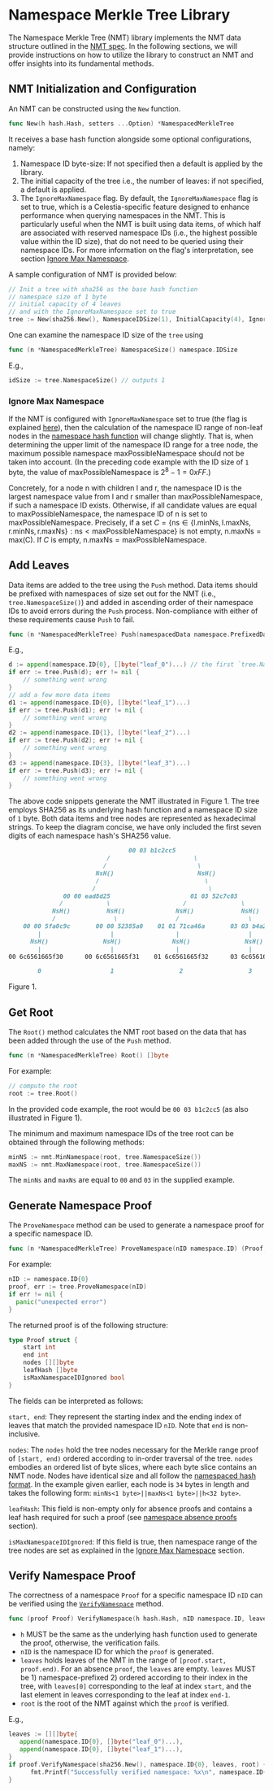 # Namespace Merkle Tree Library

The Namespace Merkle Tree (NMT) library implements the NMT data structure outlined in the [NMT spec](./spec/nmt.md).
In the following sections, we will provide instructions on how to utilize the library to construct an NMT and offer insights into its fundamental methods.

## NMT Initialization and Configuration

An NMT can be constructed using the `New` function.

```go
func New(h hash.Hash, setters ...Option) *NamespacedMerkleTree
```

It receives a base hash function alongside some optional configurations, namely:

1. Namespace ID byte-size: If not specified then a default is applied by the library.
2. The initial capacity of the tree i.e., the number of leaves: if not specified, a default is applied.
3. The `IgnoreMaxNamespace` flag.
   By default, the `IgnoreMaxNamespace` flag is set to true, which is a Celestia-specific feature designed to enhance performance when querying namespaces in the NMT.
   This is particularly useful when the NMT is built using data items, of which half are associated with reserved namespace IDs (i.e., the highest possible value within the ID size), that do not need to be queried using their namespace IDs.
   For more information on the flag's interpretation, see section [Ignore Max Namespace](#ignore-max-namespace).

A sample configuration of NMT is provided below:

```go
// Init a tree with sha256 as the base hash function
// namespace size of 1 byte
// initial capacity of 4 leaves
// and with the IgnoreMaxNamespace set to true
tree := New(sha256.New(), NamespaceIDSize(1), InitialCapacity(4), IgnoreMaxNamespace(true))
```

One can examine the namespace ID size of the `tree` using

```go
func (n *NamespacedMerkleTree) NamespaceSize() namespace.IDSize
```

E.g.,

```go
idSize := tree.NamespaceSize() // outputs 1
```

### Ignore Max Namespace

If the NMT is configured with `IgnoreMaxNamespace` set to true (the flag is explained [here](#nmt-initialization-and-configuration)), then the calculation of the namespace ID range of non-leaf nodes in the [namespace hash function](./spec/nmt.md#namespaced-hash) will change slightly.
That is, when determining the upper limit of the namespace ID range for a tree node, the maximum possible namespace $\mathrm{maxPossibleNamespace}$ should not be taken into account.
(In the preceding code example with the ID size of `1` byte, the value of $\mathrm{maxPossibleNamespace}$  is $2^8-1 = 0xFF$.)

Concretely, for a node $\mathrm{n}$ with children $\mathrm{l}$ and $\mathrm{r}$, the namespace ID is the largest namespace value from $\mathrm{l}$ and $\mathrm{r}$ smaller than $\mathrm{maxPossibleNamespace}$, if such a namespace ID exists.
Otherwise, if all candidate values are equal to $\mathrm{maxPossibleNamespace}$, the namespace ID of $\mathrm{n}$ is set to $\mathrm{maxPossibleNamespace}$.
Precisely, if a set $C = \lbrace\mathrm{ns} \in \lbrace\mathrm{l.minNs, l.maxNs, r.minNs, r.maxNs}\rbrace: \mathrm{ns} < \mathrm{maxPossibleNamespace}\rbrace$ is not empty, $\mathrm{n.maxNs = max(C)}$. If $C$ is empty, $\mathrm{n.maxNs = maxPossibleNamespace}$.

## Add Leaves

Data items are added to the tree using the `Push` method.
Data items should be prefixed with namespaces of size set out for the NMT (i.e.,   `tree.NamespaceSize()`) and added in ascending order of their namespace IDs to avoid errors during the `Push` process.
Non-compliance with either of these requirements cause `Push` to fail.

```go
func (n *NamespacedMerkleTree) Push(namespacedData namespace.PrefixedData) error
```

E.g.,

```go
d := append(namespace.ID{0}, []byte("leaf_0")...) // the first `tree.NamespaceSize()` bytes of each data item is treated as its namespace ID.
if err := tree.Push(d); err != nil {
	// something went wrong
}
// add a few more data items
d1 := append(namespace.ID{0}, []byte("leaf_1")...)
if err := tree.Push(d1); err != nil {
    // something went wrong
}
d2 := append(namespace.ID{1}, []byte("leaf_2")...)
if err := tree.Push(d2); err != nil {
    // something went wrong
}
d3 := append(namespace.ID{3}, []byte("leaf_3")...)
if err := tree.Push(d3); err != nil {
    // something went wrong
}
```

The above code snippets generate the NMT illustrated in Figure 1.
The tree employs SHA256 as its underlying hash function and a namespace ID size of `1` byte.
Both data items and tree nodes are represented as hexadecimal strings.
To keep the diagram concise, we have only included the first seven digits of each namespace hash's SHA256 value.

```markdown
                                 00 03 b1c2cc5                                Tree Root
                           /                       \
                          /                         \
                        NsH()                       NsH()
                        /                             \
                       /                               \
               00 00 ead8d25                      01 03 52c7c03               Non-Leaf Nodes
              /            \                    /               \
            NsH()          NsH()              NsH()             NsH()
            /                \                /                   \
    00 00 5fa0c9c       00 00 52385a0    01 01 71ca46a       03 03 b4a2792    Leaf Nodes
        |                   |                 |                   |
      NsH()               NsH()              NsH()               NsH()
        |                   |                 |                   |
00 6c6561665f30      00 6c6561665f31    01 6c6561665f32      03 6c6561665f33  Namespaced Data Items

        0                   1                  2                  3           Leaf Indices
```

Figure 1.

## Get Root

The `Root()` method calculates the NMT root based on the data that has been added through the use of the `Push` method.

```go
func (n *NamespacedMerkleTree) Root() []byte
```

For example:

```go
// compute the root
root := tree.Root()
```

In the provided code example, the root would be `00 03 b1c2cc5` (as also illustrated in Figure 1).

The minimum and maximum namespace IDs of the tree root can be obtained through the following methods:

```go
minNS := nmt.MinNamespace(root, tree.NamespaceSize())
maxNS := nmt.MaxNamespace(root, tree.NamespaceSize())
```

The `minNs` and `maxNs` are equal to `00` and `03` in the supplied example.

## Generate Namespace Proof

The `ProveNamespace` method can be used to generate a namespace proof for a specific namespace ID.

```go
func (n *NamespacedMerkleTree) ProveNamespace(nID namespace.ID) (Proof, error)
```

For example:

```go
nID := namespace.ID{0}
proof, err := tree.ProveNamespace(nID)
if err != nil {
  panic("unexpected error")
}
```

The returned proof is of the following structure:

```go
type Proof struct {
	start int
	end int
	nodes [][]byte
	leafHash []byte
	isMaxNamespaceIDIgnored bool
}
```

The fields can be interpreted as follows:

`start, end`:  They represent the starting index and the ending index of leaves that match the provided namespace ID `nID`.
Note that `end` is non-inclusive.

`nodes`: The `nodes` hold the tree nodes necessary for the Merkle range proof of `[start, end)`  ordered according to in-order traversal of the tree.
`nodes` embodies an ordered list of byte slices, where each byte slice contains an NMT node.
Nodes have identical size and all follow the [namespaced hash format](./spec/nmt.md#namespaced-hash).
In the example given earlier, each node is `34` bytes in length and takes the following form:  `minNs<1 byte>||maxNs<1 byte>||h<32 byte>`.

`leafHash`: This field is non-empty only for absence proofs and contains a leaf hash required for such a proof (see [namespace absence proofs](./spec/nmt.md#namespace-absence-proof) section).

`isMaxNamespaceIDIgnored`: If this field is true, then namespace range of the tree nodes are set as explained in the [Ignore Max Namespace](#ignore-max-namespace) section.

## Verify Namespace Proof

The correctness of a namespace `Proof` for a specific namespace ID `nID` can be verified using the [`VerifyNamespace`](https://github.com/celestiaorg/nmt/blob/master/proof.go) method.

```go
func (proof Proof) VerifyNamespace(h hash.Hash, nID namespace.ID, leaves [][]byte, root []byte) bool
```

- `h` MUST be the same as the underlying hash function used to generate the proof, otherwise, the verification fails.
- `nID` is the namespace ID for which the `proof` is generated.
- `leaves` holds leaves of the NMT in the range of `[proof.start, proof.end)`.
  For an absence `proof`, the `leaves` are empty.
  `leaves`  MUST be 1) namespace-prefixed 2) ordered according to their index in the tree, with `leaves[0]` corresponding to the leaf at index `start`, and the last element in leaves corresponding to the leaf at index `end-1`.
- `root` is the root of the NMT against which the `proof` is verified.

E.g.,

```go
leaves := [][]byte{
   append(namespace.ID{0}, []byte("leaf_0")...),
   append(namespace.ID{0}, []byte("leaf_1")...),
}
if proof.VerifyNamespace(sha256.New(), namespace.ID{0}, leaves, root) {
      fmt.Printf("Successfully verified namespace: %x\n", namespace.ID{0})
}
```
